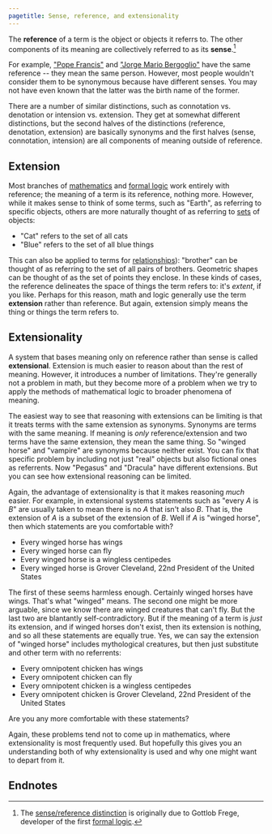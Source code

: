 ```yaml
---
pagetitle: Sense, reference, and extensionality
---
```

The **reference** of a term is the object or objects it referrs to.  The other components of its meaning are collectively referred to as its **sense**.[^1]

For example, ["Pope Francis"](https://en.wikipedia.org/wiki/Pope_Francis) and ["Jorge Mario Bergoglio"](https://en.wikipedia.org/wiki/Pope_Francis) have the same reference -- they mean the same person.  However, most people wouldn't consider them to be synonymous because have different senses. You may not have even known that the latter was the birth name of the former.

There are a number of similar distinctions, such as connotation vs. denotation or intension vs. extension.  They get at somewhat different distinctions, but the second halves of the distinctions (reference, denotation, extension) are basically synonyms and the first halves (sense, connotation, intension) are all components of meaning outside of reference.

## Extension

Most branches of [mathematics](mathematics) and [formal logic](logic) work entirely with reference; the meaning of a term is its reference, nothing more.  However, while it makes sense to think of some terms, such as "Earth", as referring to specific objects, others are more naturally thought of as referring to [sets](sets) of objects:

* "Cat" refers to the set of all cats
* "Blue" refers to the set of all blue things

This can also be applied to terms for [relationships](relations)): "brother" can be thought of as referring to the set of all pairs of brothers. Geometric shapes can be thought of as the set of points they enclose.  In these kinds of cases, the reference delineates the space of things the term refers to: it's *extent*, if you like.  Perhaps for this reason, math and logic generally use the term **extension** rather than reference.  But again, extension simply means the thing or things the term refers to. 

## Extensionality

A system that bases meaning only on reference rather than sense is called **extensional**.  Extension is much easier to reason about than the rest of meaning.  However, it introduces a number of limitations.  They're generally not a problem in math, but they become more of a problem when we try to apply the methods of mathematical logic to broader phenomena of meaning.

The easiest way to see that reasoning with extensions can be limiting is that it treats terms with the same extension as synonyms.  Synonyms are terms with the same meaning.  If meaning is *only* reference/extension and two terms have the same extension, they mean the same thing.  So "winged horse" and "vampire" are synonyms because neither exist.  You can fix that specific problem by including not just "real" objects but also fictional ones as referrents.  Now "Pegasus" and "Dracula" have different extensions.  But you can see how extensional reasoning can be limited.

Again, the advantage of extensionality is that it makes reasoning *much* easier.  For example, in extensional systems statements such as "every $A$ is $B$" are usually taken to mean there is no $A$ that isn't also $B$.  That is, the extension of $A$ is a subset of the extension of $B$.  Well if $A$ is "winged horse", then which statements are you comfortable with?

* Every winged horse has wings
* Every winged horse can fly
* Every winged horse is a wingless centipedes 
* Every winged horse is Grover Cleveland, 22nd President of the United States

The first of these seems harmless enough.  Certainly winged horses have wings.  That's what "winged" means.  The second one might be more arguable, since we know there are winged creatures that can't fly.  But the last two are blantantly self-contradictory.  But if the meaning of a term is *just* its extension, and if winged horses don't exist, then its extension is nothing, and so all these statements are equally true.  Yes, we can say the extension of "winged horse" includes mythological creatures, but then just substitute and other term with no referrents:

* Every omnipotent chicken has wings
* Every omnipotent chicken can fly
* Every omnipotent chicken is a wingless centipedes 
* Every omnipotent chicken is Grover Cleveland, 22nd President of the United States

Are you any more comfortable with these statements?

Again, these problems tend not to come up in mathematics, where extensionality is most frequently used.  But hopefully this gives you an understanding both of why extensionality is used and why one might want to depart from it.

## Endnotes

[^1]: The [sense/reference distinction](https://en.wikipedia.org/wiki/Sense_and_reference) is originally due to Gottlob Frege, developer of the first [formal logic](logic).